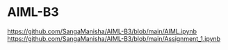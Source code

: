 # AIML-B3
https://github.com/SangaManisha/AIML-B3/blob/main/AIML.ipynb
https://github.com/SangaManisha/AIML-B3/blob/main/Assignment_1.ipynb
